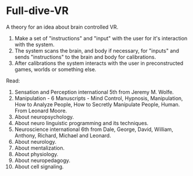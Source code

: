 # Full-dive-VR
A theory for an idea about brain controlled VR.

1. Make a set of "instructions" and "input" with the user for it's interaction with the system.
2. The system scans the brain, and body if necessary, for "inputs" and sends "instructions" to the brain and body for calibrations.
3. After calibrations the system interacts with the user in preconstructed games, worlds or something else.

Read:
1. Sensation and Perception international 5th from Jeremy M. Wolfe.
2. Manipulation - 6 Manuscripts - Mind Control, Hypnosis, Manipulation, How to Analyze People, How to Secretly Manipulate People, Human. From Leonard Moore.
3. About neuropsychology.
4. About neuro linguistic programming and its techniques.
5. Neuroscience international 6th from Dale, George, David, William, Anthony, Richard, Michael and Leonard.
6. About neurology.
7. About mentalization.
8. About physiology.
9. About neuropedagogy.
10. About cell signaling.
